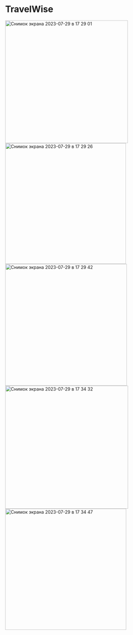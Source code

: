 # TravelWise
<img width="392" alt="Снимок экрана 2023-07-29 в 17 29 01" src="https://github.com/Al3xadr/TravelWise/assets/102591427/43fab337-6744-4be5-8f9b-4ec6b631bae6">
<img width="386" alt="Снимок экрана 2023-07-29 в 17 29 26" src="https://github.com/Al3xadr/TravelWise/assets/102591427/9f64a6e8-574a-4340-9656-fbf38f1742fe">
<img width="389" alt="Снимок экрана 2023-07-29 в 17 29 42" src="https://github.com/Al3xadr/TravelWise/assets/102591427/3c56dc34-58d0-46b6-8b37-c54b5bcf4a3c">
<img width="393" alt="Снимок экрана 2023-07-29 в 17 34 32" src="https://github.com/Al3xadr/TravelWise/assets/102591427/6543d0d2-8f42-4ff7-9a39-a9a7e9b0d730">
<img width="387" alt="Снимок экрана 2023-07-29 в 17 34 47" src="https://github.com/Al3xadr/TravelWise/assets/102591427/09049be9-6de9-4313-a696-d97cd2e6796b">
